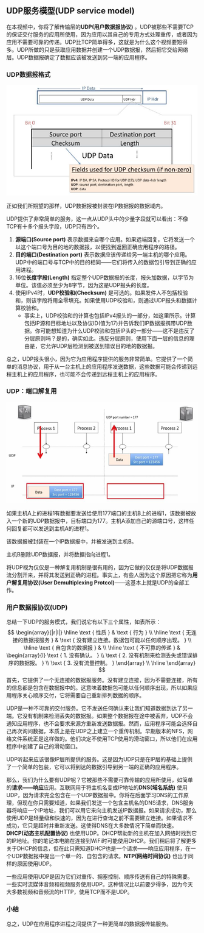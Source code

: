 ## UDP服务模型(UDP service model)

在本视频中，你将了解传输层的**UDP(用户数据报协议)** 。UDP被那些不需要TCP的保证交付服务的应用所使用，因为应用以其自己的专用方式处理重传，或者因为应用不需要可靠的传递。UDP比TCP简单得多，这就是为什么这个视频要短得多。UDP所做的只是获取应用数据并创建一个UDP数据报，然后把它交给网络层。UDP数据报确定了数据应该被发送到另一端的应用程序。



### UDP数据报格式

![](../.gitbook/Unit2-Transport/2.3/1.jpg)

正如我们所期望的那样，UDP数据报被封装在IP数据报的数据域内。

UDP提供了非常简单的服务，这一点从UDP头中的少量字段就可以看出：不像TCP有十多个报头字段，UDP只有四个。

1. **源端口(Source port)** 表示数据来自哪个应用。如果远端回复，它将发送一个以这个端口号为目的地的数据报，以便找到返回正确应用程序的路径。
2. **目的端口(Destination port)** 表示数据应该传递给另一端主机的哪个应用。UDP中的端口号与TCP中的目的相同——它们将传入的数据包引导到正确的应用进程。
3. 16位**长度字段(Length)** 指定整个UDP数据报的长度，报头加数据，以字节为单位。该值必须至少为8字节，因为这是UDP报头的长度。
4. 使用IPv4时，**UDP校验和(Checksum)** 是可选的。如果发件人不包括校验和，则该字段将用全零填充。如果使用UDP校验和，则通过UDP报头和数据计算校验和。
   - 事实上，UDP校验和的计算也包括IPv4报头的一部分，如这里所示。计算包括IP源和目标地址以及协议ID(值为17)并告诉我们IP数据报携带UDP数据。你可能想知道为什么UDP校验和包括IP头的一部分——这不是违反了分层原则吗？是的，确实如此。违反分层原则，使用下面一层的信息的理由是，它允许UDP层检测到被送到错误目的地的数据报。

总之，UDP报头很小，因为它为应用程序提供的服务非常简单。它提供了一个简单的消息协议，用于从一台主机上的应用程序发送数据，这些数据可能会传递到远程主机上的应用程序，也可能不会传递到远程主机上的应用程序。



### UDP：端口解复用

![](../.gitbook/Unit2-Transport/2.3/2.jpg)

如果主机A上的进程1有数据要发送给使用177端口的主机B上的进程1，该数据被放入一个新的UDP数据报中，目标端口为177。主机A添加自己的源端口号，这样任何回复都可以发送到主机A的进程1。

该数据报被封装在一个IP数据报中，并被发送到主机B。

主机B删除UDP数据报，并将数据指向进程1。

将UDP视为仅仅是一种解复用机制是很有用的，因为它做的仅仅是将UDP数据报流分割开来，并将其发送到正确的进程。事实上，有些人因为这个原因把它称为**用户解复用协议(User Demultiplexing Protcol)**——这基本上就是UDP的全部工作。



### 用户数据报协议(UDP)

总结一下UDP的服务模式，我们说它有以下三个属性，如表所示：
$$
\begin{array}{|r|l|}
\hline \text { 性质 } & \text { 行为 } \\
\hline \text { 无连接的数据报服务 } & \text { 没有建立连接。数据包可能以任何顺序出现。 } \\
\hline \text { 自包含的数据报 } &  \\
\hline \text { 不可靠的传递 } & \begin{array}{l}
\text { 1. 没有确认。 } \\
\text { 2. 没有机制来检测丢失或错误排序的数据报。 } \\
\text { 3. 没有流量控制。 } 
\end{array} \\
\hline
\end{array}
$$
首先，它提供了一个无连接的数据报服务。没有建立连接，因为不需要连接，所有的信息都是包含在数据报中的。这意味着数据包可能以任何顺序出现，所以如果应用程序关心顺序交付，它将需要自己重新排列数据的顺序。

UDP是一种不可靠的交付服务。它不发送任何确认来让我们知道数据到达了另一端。它没有机制来检测丢失的数据报。如果整个数据报在途中被丢弃，UDP不会通知应用程序，也不会要求来源方重新发送数据报。然而，应用程序可能会选择自己再次询问数据，本质上是在UDP之上建立一个重传机制。早期版本的NFS，网络文件系统正是这样做的。他们决定不使用TCP使用的滑动窗口，所以他们在应用程序中创建了自己的滑动窗口。

UDP听起来应该很像IP层所提供的服务。这是因为UDP只是在IP层的基础上提供了一个简单的包装，它可以将到达的数据引导到另一端的正确的应用程序。

那么，我们为什么要有UDP呢？它被那些不需要可靠传输的应用所使用，如简单的**请求——响应**应用。互联网用于将主机名变成IP地址的**DNS(域名系统)** 使用UDP，因为请求完全包含在一个UDP数据报中。你将在后面学习DNS的工作原理，但现在你只需要知道，如果我们发送一个包含主机名的DNS请求，DNS服务器将响应一个IP地址，我们可以用它来向主机发送IP数据报。如果请求成功，那么使用UDP是轻量级和快速的，因为在进行查询之前不需要建立连接。如果请求不成功，它只是超时并重新发送。这使得DNS在大多数情况下简单而快速。**DHCP(动态主机配置协议)** 也使用UDP。DHCP帮助新的主机在加入网络时找到它的IP地址。你的笔记本电脑在连接到WiFi时可能使用DHCP。我们稍后将了解更多关于DHCP的信息，但在此只需知道DHCP也是一个请求——响应应用程序，在一个UDP数据报中提出一个单一的、自包含的请求。**NTP(网络时间协议)** 也出于同样的原因使用UDP。

一些应用使用UDP是因为它们对重传、拥塞控制、顺序传送有自己的特殊需要。一些实时流媒体音频和视频服务使用UDP。这种情况比以前要少得多，因为今天大多数视频和音频流的HTTP，使用TCP而不是UDP。



### 小结

总之，UDP在应用程序进程之间提供了一种更简单的数据报传输服务。

